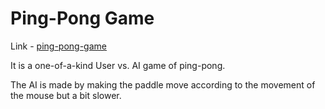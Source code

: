 # Ping-Pong Game

Link - [ping-pong-game](https://hinata-sho.github.io/ping/)

It is a one-of-a-kind User vs. AI game of ping-pong.

The AI is made by making the paddle move according to the movement of the mouse but a bit slower.

